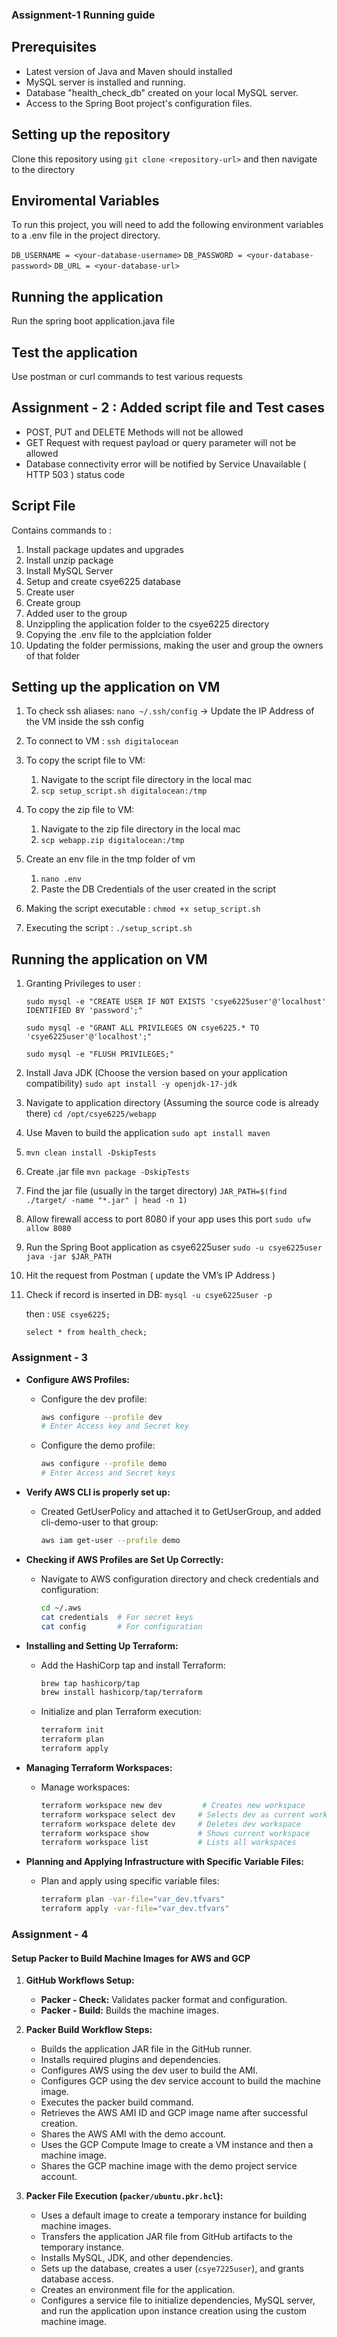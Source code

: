 ### Assignment-1 Running guide

## Prerequisites
- Latest version of Java and Maven should installed
- MySQL server is installed and running.
- Database "health_check_db" created on your local MySQL server.
- Access to the Spring Boot project's configuration files.

## Setting up the repository
Clone this repository using `git clone <repository-url>` and then navigate to the directory

## Enviromental Variables
To run this project, you will need to add the following environment variables to a .env file in the project directory.

`DB_USERNAME = <your-database-username>`
`DB_PASSWORD = <your-database-password>`
`DB_URL = <your-database-url>`

## Running the application
Run the spring boot application.java file 


## Test the application
Use postman or curl commands to test various requests

## Assignment - 2 : Added script file and Test cases

- POST, PUT and DELETE Methods will not be allowed
- GET Request with request payload or query parameter will not be allowed
- Database connectivity error will be notified by Service Unavailable ( HTTP 503 ) status code

## Script File

Contains commands to :
1. Install package updates and upgrades
2. Install unzip package
3. Install MySQL Server
4. Setup and create csye6225 database
5. Create user
6. Create group
7. Added user to the group
8. Unzippling the application folder to the csye6225 directory
9. Copying the .env file to the applciation folder
10. Updating the folder permissions, making the user and group the owners of that folder

## Setting up the application on VM
1. To check ssh aliases: 
    `nano ~/.ssh/config`
	-> Update the IP Address of the VM inside the ssh config

2. To connect to VM : 
    `ssh digitalocean`

3. To copy the script file to VM: 
	1. Navigate to the script file directory in the local mac
	2. `scp setup_script.sh digitalocean:/tmp`

4. To copy the zip file to VM:
	1. Navigate to the zip file directory in the local mac
	2. `scp webapp.zip digitalocean:/tmp`

5. Create an env file in the tmp folder of vm
    1. `nano .env`
    2. Paste the DB Credentials of the user created in the script

6. Making the script executable : 
    `chmod +x setup_script.sh`

7. Executing the script : 
    `./setup_script.sh`

## Running the application on VM


1. Granting Privileges to user : 

    `sudo mysql -e "CREATE USER IF NOT EXISTS 'csye6225user'@'localhost' IDENTIFIED BY 'password';"` 

    `sudo mysql -e "GRANT ALL PRIVILEGES ON csye6225.* TO 'csye6225user'@'localhost';"`

    `sudo mysql -e "FLUSH PRIVILEGES;"`

2. Install Java JDK (Choose the version based on your application compatibility) 
    `sudo apt install -y openjdk-17-jdk`

3. Navigate to application directory (Assuming the source code is already there) 
    `cd /opt/csye6225/webapp` 

4. Use Maven to build the application 
    `sudo apt install maven`

5.  `mvn clean install -DskipTests`

6. Create .jar file
    `mvn package -DskipTests` 

7. Find the jar file (usually in the target directory) 
    `JAR_PATH=$(find ./target/ -name "*.jar" | head -n 1)`

8. Allow firewall access to port 8080 if your app uses this port 
    `sudo ufw allow 8080` 

9. Run the Spring Boot application as csye6225user 
    `sudo -u csye6225user java -jar $JAR_PATH` 

10. Hit the request from Postman ( update the VM’s IP Address ) 

11. Check if record is inserted in DB:
    `mysql -u csye6225user -p`

    then : `USE csye6225;`

    `select * from health_check;`


### Assignment - 3


- **Configure AWS Profiles:**
  - Configure the dev profile:
    ```bash
    aws configure --profile dev
    # Enter Access key and Secret key
    ```
  - Configure the demo profile:
    ```bash
    aws configure --profile demo
    # Enter Access and Secret keys
    ```

- **Verify AWS CLI is properly set up:**
  - Created GetUserPolicy and attached it to GetUserGroup, and added cli-demo-user to that group:
    ```bash
    aws iam get-user --profile demo
    ```

- **Checking if AWS Profiles are Set Up Correctly:**
  - Navigate to AWS configuration directory and check credentials and configuration:
    ```bash
    cd ~/.aws
    cat credentials  # For secret keys
    cat config       # For configuration
    ```

- **Installing and Setting Up Terraform:**
  - Add the HashiCorp tap and install Terraform:
    ```bash
    brew tap hashicorp/tap
    brew install hashicorp/tap/terraform
    ```
  - Initialize and plan Terraform execution:
    ```bash
    terraform init
    terraform plan
    terraform apply
    ```

- **Managing Terraform Workspaces:**
  - Manage workspaces:
    ```bash
    terraform workspace new dev         # Creates new workspace
    terraform workspace select dev     # Selects dev as current workspace
    terraform workspace delete dev     # Deletes dev workspace
    terraform workspace show           # Shows current workspace
    terraform workspace list           # Lists all workspaces
    ```

- **Planning and Applying Infrastructure with Specific Variable Files:**
  - Plan and apply using specific variable files:
    ```bash
    terraform plan -var-file="var_dev.tfvars"
    terraform apply -var-file="var_dev.tfvars"
    ```


### Assignment - 4

#### Setup Packer to Build Machine Images for AWS and GCP

1. **GitHub Workflows Setup:**
   - **Packer - Check:** Validates packer format and configuration.
   - **Packer - Build:** Builds the machine images.

2. **Packer Build Workflow Steps:**
   - Builds the application JAR file in the GitHub runner.
   - Installs required plugins and dependencies.
   - Configures AWS using the dev user to build the AMI.
   - Configures GCP using the dev service account to build the machine image.
   - Executes the packer build command.
   - Retrieves the AWS AMI ID and GCP image name after successful creation.
   - Shares the AWS AMI with the demo account.
   - Uses the GCP Compute Image to create a VM instance and then a machine image.
   - Shares the GCP machine image with the demo project service account.

3. **Packer File Execution (`packer/ubuntu.pkr.hcl`):**
   - Uses a default image to create a temporary instance for building machine images.
   - Transfers the application JAR file from GitHub artifacts to the temporary instance.
   - Installs MySQL, JDK, and other dependencies.
   - Sets up the database, creates a user (`csye7225user`), and grants database access.
   - Creates an environment file for the application.
   - Configures a service file to initialize dependencies, MySQL server, and run the application upon instance creation using the custom machine image.

